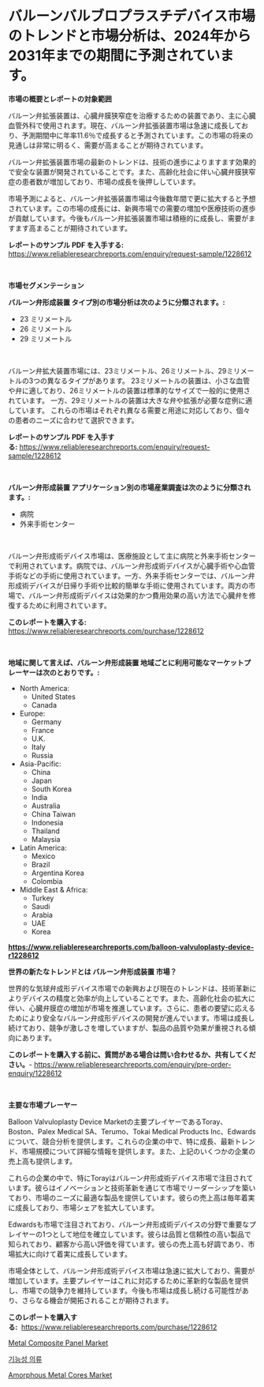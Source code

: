 <p><h1>バルーンバルブロプラスチデバイス市場のトレンドと市場分析は、2024年から2031年までの期間に予測されています。</h1></p><p><strong>市場の概要とレポートの対象範囲</strong></p>
<p><p>バルーン弁拡張装置は、心臓弁膜狭窄症を治療するための装置であり、主に心臓血管外科で使用されます。現在、バルーン弁拡張装置市場は急速に成長しており、予測期間中に年率11.6％で成長すると予測されています。この市場の将来の見通しは非常に明るく、需要が高まることが期待されています。</p><p>バルーン弁拡張装置市場の最新のトレンドは、技術の進歩によりますます効果的で安全な装置が開発されていることです。また、高齢化社会に伴い心臓弁膜狭窄症の患者数が増加しており、市場の成長を後押ししています。</p><p>市場予測によると、バルーン弁拡張装置市場は今後数年間で更に拡大すると予想されています。この市場の成長には、新興市場での需要の増加や医療技術の進歩が貢献しています。今後もバルーン弁拡張装置市場は積極的に成長し、需要がますます高まることが期待されています。</p></p>
<p><strong>レポートのサンプル PDF を入手する:</strong> <a href="https://www.reliableresearchreports.com/enquiry/request-sample/1228612">https://www.reliableresearchreports.com/enquiry/request-sample/1228612</a></p>
<p>&nbsp;</p>
<p><strong>市場セグメンテーション</strong></p>
<p><strong>バルーン弁形成装置 タイプ別の市場分析は次のように分類されます。:</strong></p>
<p><ul><li>23 ミリメートル</li><li>26 ミリメートル</li><li>29 ミリメートル</li></ul></p>
<p>&nbsp;</p>
<p><p>バルーン弁拡大装置市場には、23ミリメートル、26ミリメートル、29ミリメートルの3つの異なるタイプがあります。 23ミリメートルの装置は、小さな血管や弁に適しており、26ミリメートルの装置は標準的なサイズで一般的に使用されています。 一方、29ミリメートルの装置は大きな弁や拡張が必要な症例に適しています。 これらの市場はそれぞれ異なる需要と用途に対応しており、個々の患者のニーズに合わせて選択できます。</p></p>
<p><strong>レポートのサンプル PDF を入手する:</strong>&nbsp;<a href="https://www.reliableresearchreports.com/enquiry/request-sample/1228612">https://www.reliableresearchreports.com/enquiry/request-sample/1228612</a></p>
<p>&nbsp;</p>
<p><strong> バルーン弁形成装置 アプリケーション別の市場産業調査は次のように分類されます。:</strong></p>
<p><ul><li>病院</li><li>外来手術センター</li></ul></p>
<p>&nbsp;</p>
<p><p>バルーン弁形成術デバイス市場は、医療施設として主に病院と外来手術センターで利用されています。病院では、バルーン弁形成術デバイスが心臓手術や心血管手術などの手術に使用されています。一方、外来手術センターでは、バルーン弁形成術デバイスが日帰り手術や比較的簡単な手術に使用されています。両方の市場で、バルーン弁形成術デバイスは効果的かつ費用効果の高い方法で心臓弁を修復するために利用されています。</p></p>
<p><strong>このレポートを購入する:</strong>&nbsp; <a href="https://www.reliableresearchreports.com/purchase/1228612">https://www.reliableresearchreports.com/purchase/1228612</a></p>
<p>&nbsp;</p>
<p><strong>地域に関して言えば、バルーン弁形成装置 地域ごとに利用可能なマーケットプレーヤーは次のとおりです。:</strong></p>
<p><ul>
    <li>
        North America:
        <ul>
            <li>United States</li>
            <li>Canada</li>
        </ul>
    </li>
    <li>
        Europe:
        <ul>
            <li>Germany</li>
            <li>France</li>
            <li>U.K.</li>
            <li>Italy</li>
            <li>Russia</li>
        </ul>
    </li>
    <li>
        Asia-Pacific:
        <ul>
            <li>China</li>
            <li>Japan</li>
            <li>South Korea</li>
            <li>India</li>
            <li>Australia</li>
            <li>China Taiwan</li>
            <li>Indonesia</li>
            <li>Thailand</li>
            <li>Malaysia</li>
        </ul>
    </li>
    <li>
        Latin America:
        <ul>
            <li>Mexico</li>
            <li>Brazil</li>
            <li>Argentina Korea</li>
            <li>Colombia</li>
        </ul>
    </li>
    <li>
        Middle East & Africa:
        <ul>
            <li>Turkey</li>
            <li>Saudi</li>
            <li>Arabia</li>
            <li>UAE</li>
            <li>Korea</li>
        </ul>
    </li>
    </ul></p>
<p><strong><a href="https://www.reliableresearchreports.com/balloon-valvuloplasty-device-r1228612">https://www.reliableresearchreports.com/balloon-valvuloplasty-device-r1228612</a></strong>&nbsp;</p>
<p><strong>世界の新たなトレンドとは バルーン弁形成装置 市場？</strong></p>
<p><p>世界的な気球弁成形デバイス市場での新興および現在のトレンドは、技術革新によりデバイスの精度と効率が向上していることです。また、高齢化社会の拡大に伴い、心臓弁膜症の増加が市場を推進しています。さらに、患者の要望に応えるためにより安全なバルーン弁成形デバイスの開発が進んでいます。市場は成長し続けており、競争が激しさを増していますが、製品の品質や効果が重視される傾向にあります。</p></p>
<p><strong>このレポートを購入する前に、質問がある場合は問い合わせるか、共有してください。</strong>- <a href="https://www.reliableresearchreports.com/enquiry/pre-order-enquiry/1228612">https://www.reliableresearchreports.com/enquiry/pre-order-enquiry/1228612</a></p>
<p>&nbsp;</p>
<p><strong>主要な市場プレーヤー</strong></p>
<p><p>Balloon Valvuloplasty Device Marketの主要プレイヤーであるToray、Boston、Palex Medical SA、Terumo、Tokai Medical Products Inc、Edwardsについて、競合分析を提供します。これらの企業の中で、特に成長、最新トレンド、市場規模について詳細な情報を提供します。また、上記のいくつかの企業の売上高も提供します。</p><p>これらの企業の中で、特にTorayはバルーン弁形成術デバイス市場で注目されています。彼らはイノベーションと技術革新を通じて市場でリーダーシップを築いており、市場のニーズに最適な製品を提供しています。彼らの売上高は毎年着実に成長しており、市場シェアを拡大しています。</p><p>Edwardsも市場で注目されており、バルーン弁形成術デバイスの分野で重要なプレイヤーの1つとして地位を確立しています。彼らは品質と信頼性の高い製品で知られており、顧客から高い評価を得ています。彼らの売上高も好調であり、市場拡大に向けて着実に成長しています。</p><p>市場全体として、バルーン弁形成術デバイス市場は急速に拡大しており、需要が増加しています。主要プレイヤーはこれに対応するために革新的な製品を提供し、市場での競争力を維持しています。今後も市場は成長し続ける可能性があり、さらなる機会が開拓されることが期待されます。</p></p>
<p><strong>このレポートを購入する:</strong>&nbsp;&nbsp;<a href="https://www.reliableresearchreports.com/purchase/1228612">https://www.reliableresearchreports.com/purchase/1228612</a></p>
<p><p><a href="https://www.linkedin.com/pulse/metal-composite-panel-market-size-focuses-dynamics-in-depth-ep9lc?trackingId=Gf7cPL2GieAtxdbfLFnuhA%3D%3D">Metal Composite Panel Market</a></p><p><a href="https://medium.com/@mathieu.rico66/%EA%B8%B0%EB%8A%A5%EC%84%B1-%EC%9D%98%EB%A5%98-%EC%8B%9C%EC%9E%A5-%EC%A0%84%EB%A7%9D-%EC%82%B0%EC%97%85-%EA%B0%9C%EC%9A%94-%EB%B0%8F-%EC%98%88%EC%B8%A1-2024%EB%85%84%EB%B6%80%ED%84%B0-2031%EB%85%84%EA%B9%8C%EC%A7%80-cd6cceb1198c">기능성 의류</a></p><p><a href="https://www.linkedin.com/pulse/amorphous-metal-cores-market-size-share-global-analysis-report-8s0ac?trackingId=2PUhGkDEqxUtaI70vNpbSg%3D%3D">Amorphous Metal Cores Market</a></p></p>